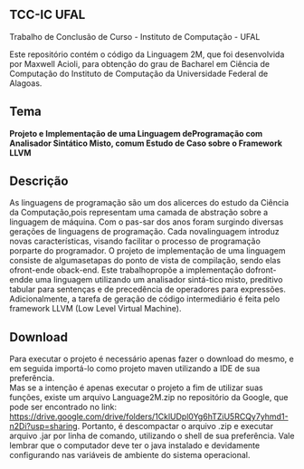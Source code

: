 ## TCC-IC UFAL

Trabalho de Conclusão de Curso - Instituto de Computação - UFAL

Este repositório contém o código da Linguagem 2M, que foi desenvolvida por Maxwell Acioli, para obtenção do grau de Bacharel em Ciência de Computação do Instituto de Computação da Universidade Federal de Alagoas.

## Tema<br/>
**Projeto e Implementação de uma Linguagem deProgramação com Analisador Sintático Misto, comum Estudo de Caso sobre o Framework LLVM**

## Descrição<br/>
As linguagens de programação são um dos alicerces do estudo da Ciência da Computação,pois representam uma camada de abstração sobre a linguagem de máquina.   Com o pas-sar dos anos foram surgindo diversas gerações de linguagens de programação.  Cada novalinguagem introduz novas características, visando facilitar o processo de programação porparte do programador. O projeto de implementação de uma linguagem consiste de algumasetapas do ponto de vista de compilação, sendo elas ofront-ende oback-end.  Este trabalhopropõe a implementação dofront-endde uma linguagem utilizando um analisador sintá-tico  misto,  preditivo  tabular  para  sentenças  e  de  precedência  de  operadores  para  expressões.  Adicionalmente, a tarefa de geração de código intermediário é feita pelo framework LLVM (Low Level Virtual Machine).

## Download<br/>
Para executar o projeto é necessário apenas fazer o download do mesmo, e em seguida importá-lo como projeto maven utilizando a IDE de sua preferência.<br/>
Mas se a intenção é apenas executar o projeto a fim de utilizar suas funções, existe um arquivo Language2M.zip no repositório da Google, que pode ser encontrado no link: https://drive.google.com/drive/folders/1CklUDpl0Yg6hTZiU5RCQy7yhmd1-n2Di?usp=sharing. Portanto, é descompactar o arquivo .zip e executar arquivo .jar por linha de comando, utilizando o shell de sua preferência. Vale lembrar que o computador deve ter o java instalado e devidamente configurando nas variáveis de ambiente do sistema operacional.




